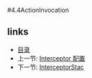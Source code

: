 #4.4ActionInvocation


## links
   * [目录](<preface.md>)
   * 上一节: [Interceptor 配置](<4.3.md>)
   * 下一节: [InterceptorStac](<4.5.md>)
